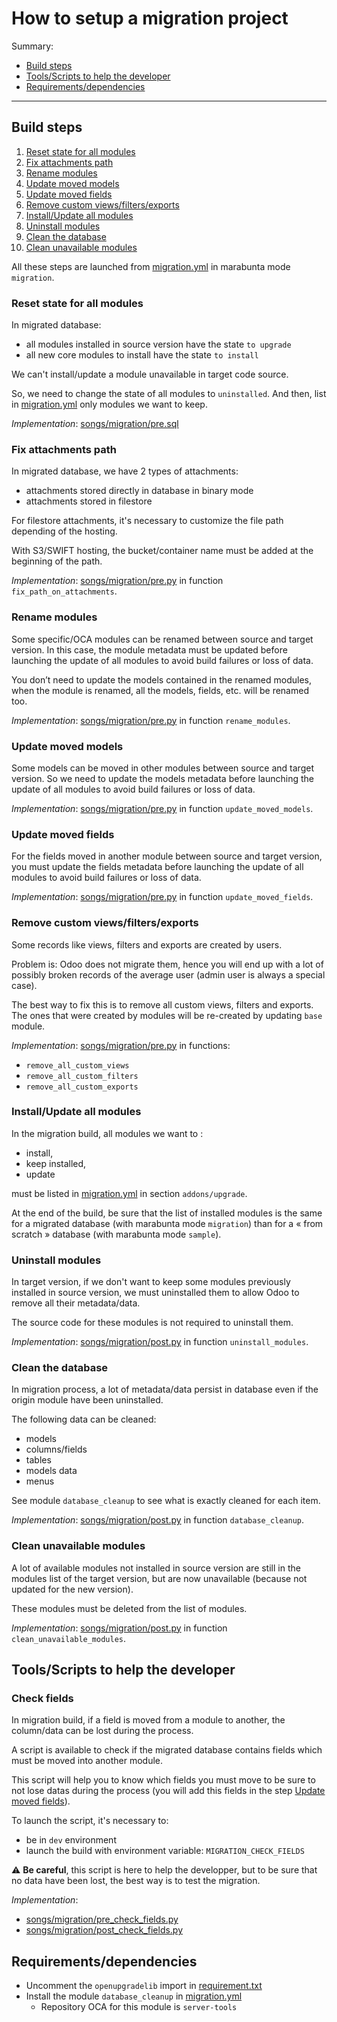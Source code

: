 # How to setup a migration project

Summary:

* [Build steps](#build-steps)
* [Tools/Scripts to help the developer](#toolsscripts-to-help-the-developer)
* [Requirements/dependencies](#requirementsdependencies)

---

## Build steps

1. [Reset state for all modules](#reset-state-for-all-modules)
2. [Fix attachments path](#fix-attachments-path)
3. [Rename modules](#rename-modules)
4. [Update moved models](#update-moved-models)
5. [Update moved fields](#update-moved-fields)
6. [Remove custom views/filters/exports](#remove-custom-viewsfiltersexports)
7. [Install/Update all modules](#installupdate-all-modules)
8. [Uninstall modules](#uninstall-modules)
9. [Clean the database](#clean-the-database)
10. [Clean unavailable modules](#clean-unavailable-modules)

All these steps are launched from [migration.yml](../odoo/migration.yml)
in marabunta mode `migration`.

### Reset state for all modules

In migrated database:

* all modules installed in source version have the state `to upgrade`
* all new core modules to install have the state `to install`

We can't install/update a module unavailable in target code source.

So, we need to change the state of all modules to `uninstalled`.
And then, list in [migration.yml](../odoo/migration.yml) only modules we want to keep.

_Implementation_: [songs/migration/pre.sql](../odoo/songs/migration/pre.sql)

### Fix attachments path

In migrated database, we have 2 types of attachments:

* attachments stored directly in database in binary mode
* attachments stored in filestore

For filestore attachments,
it's necessary to customize the file path depending of the hosting.

With S3/SWIFT hosting,
the bucket/container name must be added at the beginning of the path.

_Implementation_: [songs/migration/pre.py](../odoo/songs/migration/pre.py)
in function `fix_path_on_attachments`.

### Rename modules

Some specific/OCA modules can be renamed between source and target version.
In this case, the module metadata must be updated before launching
the update of all modules to avoid build failures or loss of data.

You don’t need to update the models contained in the renamed modules,
when the module is renamed, all the models, fields, etc. will be renamed too.

_Implementation_: [songs/migration/pre.py](../odoo/songs/migration/pre.py)
in function `rename_modules`.

### Update moved models

Some models can be moved in other modules between source and target version.
So we need to update the models metadata before launching
the update of all modules to avoid build failures or loss of data.

_Implementation_: [songs/migration/pre.py](../odoo/songs/migration/pre.py)
in function `update_moved_models`.

### Update moved fields

For the fields moved in another module between source and target version,
you must update the fields metadata before launching
the update of all modules to avoid build failures or loss of data.

_Implementation_: [songs/migration/pre.py](../odoo/songs/migration/pre.py)
in function `update_moved_fields`.

### Remove custom views/filters/exports

Some records like views, filters and exports are created by users.

Problem is: Odoo does not migrate them,
hence you will end up with a lot of possibly broken records of the average user
(admin user is always a special case).

The best way to fix this is to remove all custom views, filters and exports.
The ones that were created by modules will be re-created by updating `base` module.

_Implementation_: [songs/migration/pre.py](../odoo/songs/migration/pre.py)
in functions:

* `remove_all_custom_views`
* `remove_all_custom_filters`
* `remove_all_custom_exports`

### Install/Update all modules

In the migration build, all modules we want to :

* install,
* keep installed,
* update

must be listed in [migration.yml](../odoo/migration.yml)
in section `addons/upgrade`.

At the end of the build,
be sure that the list of installed modules is the same
for a migrated database (with marabunta mode `migration`)
than for a « from scratch » database (with marabunta mode `sample`).

### Uninstall modules

In target version,
if we don't want to keep some modules previously installed in source version,
we must uninstalled them to allow Odoo to remove all their metadata/data.

The source code for these modules is not required to uninstall them.

_Implementation_: [songs/migration/post.py](../odoo/songs/migration/post.py)
in function `uninstall_modules`.

### Clean the database

In migration process, a lot of metadata/data persist in database
even if the origin module have been uninstalled.

The following data can be cleaned:

* models
* columns/fields
* tables
* models data
* menus

See module `database_cleanup` to see what is exactly cleaned for each item.

_Implementation_: [songs/migration/post.py](../odoo/songs/migration/post.py)
in function `database_cleanup`.

### Clean unavailable modules

A lot of available modules not installed in source version
are still in the modules list of the target version,
but are now unavailable (because not updated for the new version).

These modules must be deleted from the list of modules.

_Implementation_: [songs/migration/post.py](../odoo/songs/migration/post.py)
in function `clean_unavailable_modules`.

## Tools/Scripts to help the developer

### Check fields

In migration build,
if a field is moved from a module to another,
the column/data can be lost during the process.

A script is available to check if the migrated database contains fields
which must be moved into another module.

This script will help you to know which fields you must move
to be sure to not lose datas during the process
(you will add this fields in the step [Update moved fields](#update-moved-fields)).

To launch the script, it's necessary to:

* be in `dev` environment
* launch the build with environment variable: `MIGRATION_CHECK_FIELDS`

:warning: **Be careful**, this script is here to help the developper,
but to be sure that no data have been lost, the best way is to test the migration.

_Implementation_:

* [songs/migration/pre_check_fields.py](../odoo/songs/migration/pre_check_fields.py)
* [songs/migration/post_check_fields.py](../odoo/songs/migration/post_check_fields.py)

## Requirements/dependencies

* Uncomment the `openupgradelib` import in [requirement.txt](../odoo/requirement.txt)
* Install the module `database_cleanup` in [migration.yml](../odoo/migration.yml)
  * Repository OCA for this module is `server-tools`
